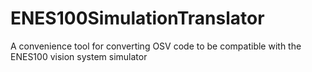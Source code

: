 # ENES100SimulationTranslator
A convenience tool for converting OSV code to be compatible with the ENES100 vision system simulator
